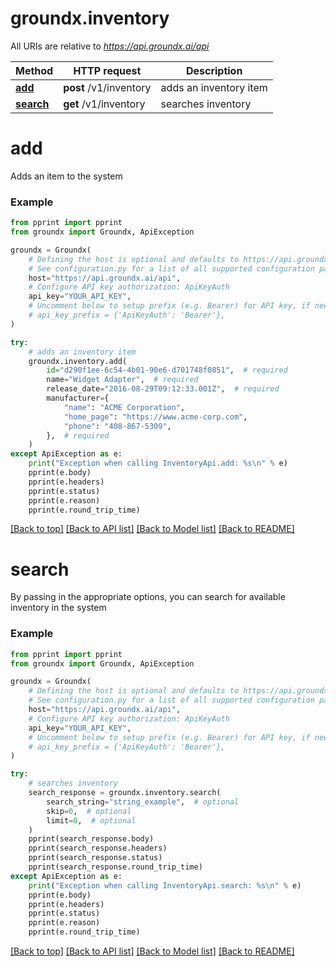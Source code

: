 # groundx.inventory

All URIs are relative to *https://api.groundx.ai/api*

Method | HTTP request | Description
------------- | ------------- | -------------
[**add**](#add) | **post** /v1/inventory | adds an inventory item
[**search**](#search) | **get** /v1/inventory | searches inventory

# **add**

Adds an item to the system

### Example

```python
from pprint import pprint
from groundx import Groundx, ApiException

groundx = Groundx(
    # Defining the host is optional and defaults to https://api.groundx.ai/api
    # See configuration.py for a list of all supported configuration parameters.
    host="https://api.groundx.ai/api",
    # Configure API key authorization: ApiKeyAuth
    api_key="YOUR_API_KEY",
    # Uncomment below to setup prefix (e.g. Bearer) for API key, if needed
    # api_key_prefix = {'ApiKeyAuth': 'Bearer'},
)

try:
    # adds an inventory item
    groundx.inventory.add(
        id="d290f1ee-6c54-4b01-90e6-d701748f0851",  # required
        name="Widget Adapter",  # required
        release_date="2016-08-29T09:12:33.001Z",  # required
        manufacturer={
            "name": "ACME Corporation",
            "home_page": "https://www.acme-corp.com",
            "phone": "408-867-5309",
        },  # required
    )
except ApiException as e:
    print("Exception when calling InventoryApi.add: %s\n" % e)
    pprint(e.body)
    pprint(e.headers)
    pprint(e.status)
    pprint(e.reason)
    pprint(e.round_trip_time)
```

[[Back to top]](#__pageTop) [[Back to API list]](../../../README.md#documentation-for-api-endpoints) [[Back to Model list]](../../../README.md#documentation-for-models) [[Back to README]](../../../README.md)

# **search**

By passing in the appropriate options, you can search for available inventory in the system 

### Example

```python
from pprint import pprint
from groundx import Groundx, ApiException

groundx = Groundx(
    # Defining the host is optional and defaults to https://api.groundx.ai/api
    # See configuration.py for a list of all supported configuration parameters.
    host="https://api.groundx.ai/api",
    # Configure API key authorization: ApiKeyAuth
    api_key="YOUR_API_KEY",
    # Uncomment below to setup prefix (e.g. Bearer) for API key, if needed
    # api_key_prefix = {'ApiKeyAuth': 'Bearer'},
)

try:
    # searches inventory
    search_response = groundx.inventory.search(
        search_string="string_example",  # optional
        skip=0,  # optional
        limit=0,  # optional
    )
    pprint(search_response.body)
    pprint(search_response.headers)
    pprint(search_response.status)
    pprint(search_response.round_trip_time)
except ApiException as e:
    print("Exception when calling InventoryApi.search: %s\n" % e)
    pprint(e.body)
    pprint(e.headers)
    pprint(e.status)
    pprint(e.reason)
    pprint(e.round_trip_time)
```

[[Back to top]](#__pageTop) [[Back to API list]](../../../README.md#documentation-for-api-endpoints) [[Back to Model list]](../../../README.md#documentation-for-models) [[Back to README]](../../../README.md)

